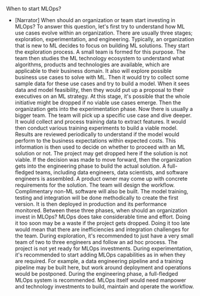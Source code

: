 When to start MLOps?
- [Narrator] When should an organization or team start investing in MLOps? To answer this question, let's first try to understand how ML use cases evolve within an organization. There are usually three stages; exploration, experimentation, and engineering. Typically, an organization that is new to ML decides to focus on building ML solutions. They start the exploration process. A small team is formed for this purpose. The team then studies the ML technology ecosystem to understand what algorithms, products and technologies are available, which are applicable to their business domain. It also will explore possible business use cases to solve with ML. Then it would try to collect some sample data for these use cases and try to build a model. When it sees data and model feasibility, then they would put up a proposal to their executives on an ML strategy. At this stage, it's possible that the whole initiative might be dropped if no viable use cases emerge. Then the organization gets into the experimentation phase. Now there is usually a bigger team. The team will pick up a specific use case and dive deeper. It would collect and process training data to extract features. It would then conduct various training experiments to build a viable model. Results are reviewed periodically to understand if the model would perform to the business expectations within expected costs. This information is then used to decide on whether to proceed with an ML solution or not. The project may get dropped here if the solution is not viable. If the decision was made to move forward, then the organization gets into the engineering phase to build the actual solution. A full-fledged teams, including data engineers, data scientists, and software engineers is assembled. A product owner may come up with concrete requirements for the solution. The team will design the workflow. Complimentary non-ML software will also be built. The model training, testing and integration will be done methodically to create the first version. It is then deployed in production and its performance monitored. Between these three phases, when should an organization invest in MLOps? MLOps does take considerable time and effort. Doing it too soon may be a waste if the project gets dropped. Doing it too late would mean that there are inefficiencies and integration challenges for the team. During exploration, it's recommended to just have a very small team of two to three engineers and follow an ad hoc process. The project is not yet ready for MLOps investments. During experimentation, it's recommended to start adding MLOps capabilities as in when they are required. For example, a data engineering pipeline and a training pipeline may be built here, but work around deployment and operations would be postponed. During the engineering phase, a full-fledged MLOps system is recommended. MLOps itself would need manpower and technology investments to build, maintain and operate the workflow.